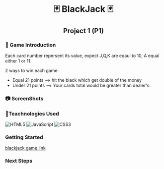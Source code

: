 <div align="center">

#  :black_joker: BlackJack  :black_joker:
## Project 1  (P1) 

</div>

### :memo: Game Introduction  
Each card number repersent its value, expect J,Q,K are eqaul to 10, A equal either 1 or 11.

 2 ways to win each game:  
* Equal 21 points ==> hit the black which get double of the money
* Under 21 points ==> Your cards total would be greater than dealer's. 


### :camera: ScreenShots

### :wrench:Teachnologies Used
![HTML5](https://img.shields.io/badge/-HTML5-333?style=flat&logo=html5)
![JavaScript](https://img.shields.io/badge/-JavaScript-333?style=flat&logo=javascript) 
![CSS3](https://img.shields.io/badge/-CSS-333?style=flat&logo=css3)

### Getting Started
[blackjack game link](https://www.example.com)
### Next Steps



[^1]: Created on March 8, 2022. 



